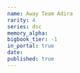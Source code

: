```yaml
---
name: Away Team Adira
rarity: 4
series: dsc
memory_alpha:
bigbook_tier: -1
in_portal: true
date:
published: true
---
```



